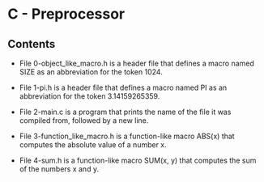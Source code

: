 # C - Preprocessor

## Contents

* File 0-object_like_macro.h is a header file that defines a macro named SIZE as an abbreviation for the token 1024.

* File 1-pi.h is a header file that defines a macro named PI as an abbreviation for the token 3.14159265359.

* File 2-main.c is a program that prints the name of the file it was compiled from, followed by a new line.

* File 3-function_like_macro.h is a function-like macro ABS(x) that computes the absolute value of a number x.

* File 4-sum.h is a function-like macro SUM(x, y) that computes the sum of the numbers x and y.

